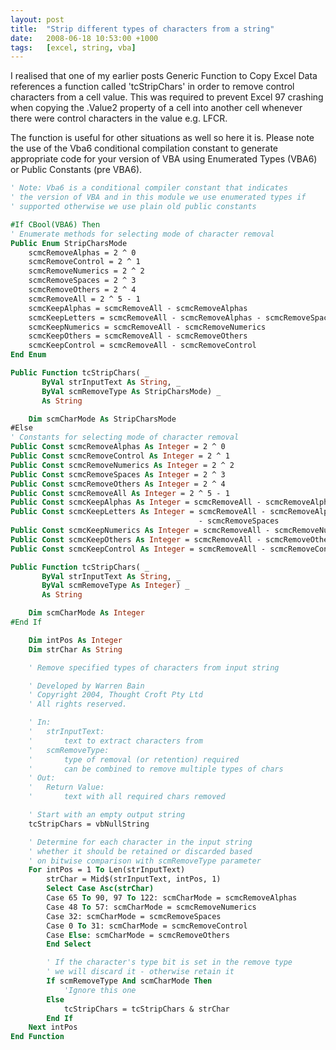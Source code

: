 ```yaml
---
layout: post
title:  "Strip different types of characters from a string"
date:   2008-06-18 10:53:00 +1000
tags:   [excel, string, vba]
---
```


I realised that one of my earlier posts Generic Function to Copy Excel
Data references a function called 'tcStripChars' in order to remove
control characters from a cell value. This was required to prevent Excel
97 crashing when copying the .Value2 property of a cell into another
cell whenever there were control characters in the value e.g. LFCR.

The function is useful for other situations as well so here it is.
Please note the use of the Vba6 conditional compilation constant to
generate appropriate code for your version of VBA using Enumerated Types
(VBA6) or Public Constants (pre VBA6).

```vb
' Note: Vba6 is a conditional compiler constant that indicates
' the version of VBA and in this module we use enumerated types if
' supported otherwise we use plain old public constants

#If CBool(VBA6) Then
' Enumerate methods for selecting mode of character removal
Public Enum StripCharsMode
    scmcRemoveAlphas = 2 ^ 0
    scmcRemoveControl = 2 ^ 1
    scmcRemoveNumerics = 2 ^ 2
    scmcRemoveSpaces = 2 ^ 3
    scmcRemoveOthers = 2 ^ 4
    scmcRemoveAll = 2 ^ 5 - 1
    scmcKeepAlphas = scmcRemoveAll - scmcRemoveAlphas
    scmcKeepLetters = scmcRemoveAll - scmcRemoveAlphas - scmcRemoveSpaces
    scmcKeepNumerics = scmcRemoveAll - scmcRemoveNumerics
    scmcKeepOthers = scmcRemoveAll - scmcRemoveOthers
    scmcKeepControl = scmcRemoveAll - scmcRemoveControl
End Enum

Public Function tcStripChars( _
       ByVal strInputText As String, _
       ByVal scmRemoveType As StripCharsMode) _
       As String

    Dim scmCharMode As StripCharsMode
#Else
' Constants for selecting mode of character removal
Public Const scmcRemoveAlphas As Integer = 2 ^ 0
Public Const scmcRemoveControl As Integer = 2 ^ 1
Public Const scmcRemoveNumerics As Integer = 2 ^ 2
Public Const scmcRemoveSpaces As Integer = 2 ^ 3
Public Const scmcRemoveOthers As Integer = 2 ^ 4
Public Const scmcRemoveAll As Integer = 2 ^ 5 - 1
Public Const scmcKeepAlphas As Integer = scmcRemoveAll - scmcRemoveAlphas
Public Const scmcKeepLetters As Integer = scmcRemoveAll - scmcRemoveAlphas _
                                          - scmcRemoveSpaces
Public Const scmcKeepNumerics As Integer = scmcRemoveAll - scmcRemoveNumerics
Public Const scmcKeepOthers As Integer = scmcRemoveAll - scmcRemoveOthers
Public Const scmcKeepControl As Integer = scmcRemoveAll - scmcRemoveControl

Public Function tcStripChars( _
       ByVal strInputText As String, _
       ByVal scmRemoveType As Integer) _
       As String

    Dim scmCharMode As Integer
#End If

    Dim intPos As Integer
    Dim strChar As String

    ' Remove specified types of characters from input string

    ' Developed by Warren Bain
    ' Copyright 2004, Thought Croft Pty Ltd
    ' All rights reserved.

    ' In:
    '   strInputText:
    '       text to extract characters from
    '   scmRemoveType:
    '       type of removal (or retention) required
    '       can be combined to remove multiple types of chars
    ' Out:
    '   Return Value:
    '       text with all required chars removed

    ' Start with an empty output string
    tcStripChars = vbNullString

    ' Determine for each character in the input string
    ' whether it should be retained or discarded based
    ' on bitwise comparison with scmRemoveType parameter
    For intPos = 1 To Len(strInputText)
        strChar = Mid$(strInputText, intPos, 1)
        Select Case Asc(strChar)
        Case 65 To 90, 97 To 122: scmCharMode = scmcRemoveAlphas
        Case 48 To 57: scmCharMode = scmcRemoveNumerics
        Case 32: scmCharMode = scmcRemoveSpaces
        Case 0 To 31: scmCharMode = scmcRemoveControl
        Case Else: scmCharMode = scmcRemoveOthers
        End Select

        ' If the character's type bit is set in the remove type
        ' we will discard it - otherwise retain it
        If scmRemoveType And scmCharMode Then
            'Ignore this one
        Else
            tcStripChars = tcStripChars & strChar
        End If
    Next intPos
End Function
```
